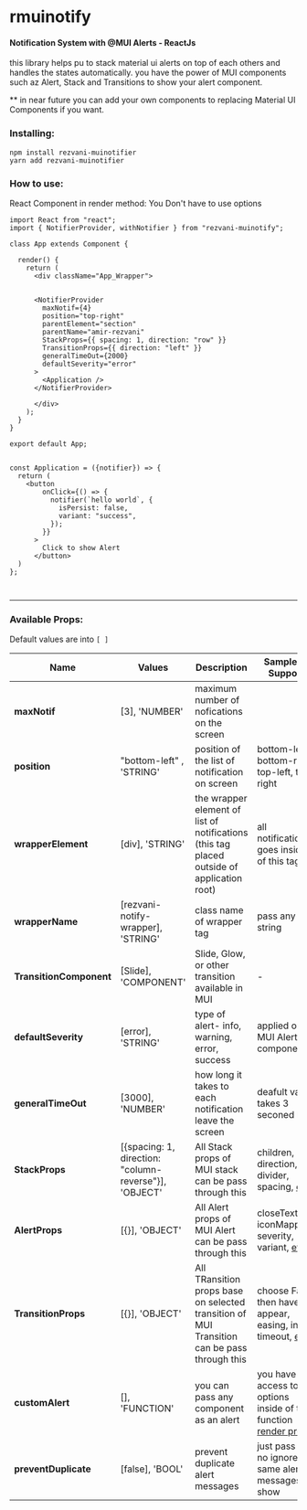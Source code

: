 # rmuinotify

#### Notification System with @MUI Alerts - ReactJs

this library helps pu to stack material ui alerts on top of each others and handles the states automatically.
you have the power of MUI components such az Alert, Stack and Transitions to show your alert component.

\*\* in near future you can add your own components to replacing Material UI Components if you want.

### Installing:

```
npm install rezvani-muinotifier
yarn add rezvani-muinotifier

```

### How to use:

React Component in render method:
You Don't have to use options

```
import React from "react";
import { NotifierProvider, withNotifier } from "rezvani-muinotify";

class App extends Component {

  render() {
    return (
      <div className="App_Wrapper">


      <NotifierProvider
        maxNotif={4}
        position="top-right"
        parentElement="section"
        parentName="amir-rezvani"
        StackProps={{ spacing: 1, direction: "row" }}
        TransitionProps={{ direction: "left" }}
        generalTimeOut={2000}
        defaultSeverity="error"
      >
        <Application />
      </NotifierProvider>

      </div>
    );
  }
}

export default App;


const Application = ({notifier}) => {
  return (
    <button
        onClick={() => {
          notifier(`hello world`, {
            isPersist: false,
            variant: "success",
          });
        }}
      >
        Click to show Alert
      </button>
  )
};



```

<hr>

### Available Props:   

Default values are into `[ ]`

| Name                    | Values                                                | Description                                                                                 | Sample or Support                                                                    |
| ----------------------- | ----------------------------------------------------- | ------------------------------------------------------------------------------------------- | ------------------------------------------------------------------------------------ |
| **maxNotif**            | [3], 'NUMBER'                                         | maximum number of nofications on the screen                                                 | <NotifierProvider maxNotif={4} />                                                    |
| **position**            | "bottom-left" , 'STRING'                              | position of the list of notification on screen                                              | bottom-left, bottom-right, top-left, top-right                                       |
| **wrapperElement**      | [div], 'STRING'                                       | the wrapper element of list of notifications (this tag placed outside of application root)  | all notification goes inside of this tag                                             |
| **wrapperName**         | [rezvani-notify-wrapper], 'STRING'                    | class name of wrapper tag                                                                   | pass any string                                                                      |
| **TransitionComponent** | [Slide], 'COMPONENT'                                  | Slide, Glow, or other transition available in MUI                                           | - <NotifierProvider TransitionComponent={Glow} />                                    |
| **defaultSeverity**     | [error], 'STRING'                                     | type of alert- info, warning, error, success                                                | applied on MUI Alert component                                                       |
| **generalTimeOut**      | [3000], 'NUMBER'                                      | how long it takes to each notification leave the screen                                     | deafult value takes 3 seconed long                                                   |
| **StackProps**          | [{spacing: 1, direction: "column-reverse"}], 'OBJECT' | All Stack props of MUI stack can be pass through this                                       | children, direction, divider, spacing, [etc](https://mui.com/api/stack/)..           |
| **AlertProps**          | [{}], 'OBJECT'                                        | All Alert props of MUI Alert can be pass through this                                       | closeText, iconMapping, severity, variant, [etc](https://mui.com/api/alert/).        |
| **TransitionProps**     | [{}], 'OBJECT'                                        | All TRansition props base on selected transition of MUI Transition can be pass through this | choose Fade then have appear, easing, in, timeout, [etc](https://mui.com/api/fade/). |
| **customAlert**     | [], 'FUNCTION'                                        | you can pass any component as an alert | you have access to all options inside of this function [render props](https://reactjs.org/docs/render-props.html). |
| **preventDuplicate**     | [false], 'BOOL'                                        | prevent duplicate alert messages | just pass this no ignore same alert messages to show |
